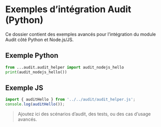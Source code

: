 # Exemples d’intégration Audit (Python)

Ce dossier contient des exemples avancés pour l’intégration du module Audit côté Python et Node.js/JS.

## Exemple Python
```python
from ...audit.audit_helper import audit_nodejs_hello
print(audit_nodejs_hello())
```

## Exemple JS
```js
import { auditHello } from '../../audit/audit_helper.js';
console.log(auditHello());
```

> Ajoutez ici des scénarios d’audit, des tests, ou des cas d’usage avancés.
